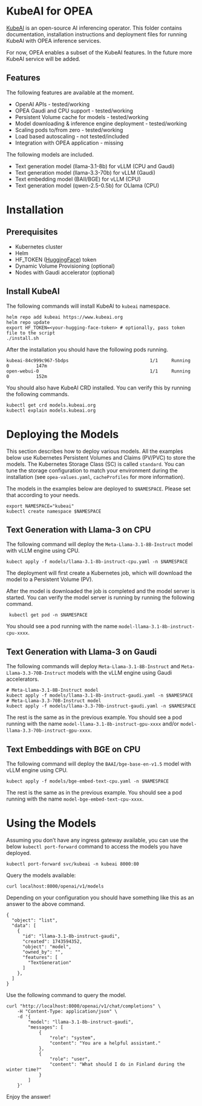 # KubeAI for OPEA

[KubeAI](https://www.kubeai.org) is an open-source AI inferencing operator. This folder contains documentation, installation instructions and deployment files for running KubeAI with OPEA inference services.

For now, OPEA enables a subset of the KubeAI features. In the future more KubeAI service will be added.

## Features

The following features are available at the moment.

- OpenAI APIs - tested/working
- OPEA Gaudi and CPU support - tested/working
- Persistent Volume cache for models - tested/working
- Model downloading & inference engine deployment - tested/working
- Scaling pods to/from zero - tested/working
- Load based autoscaling - not tested/included
- Integration with OPEA application - missing

The following models are included.

- Text generation model (llama-3.1-8b) for vLLM (CPU and Gaudi)
- Text generation model (llama-3.3-70b) for vLLM (Gaudi)
- Text embedding model (BAII/BGE) for vLLM (CPU)
- Text generation model (qwen-2.5-0.5b) for OLlama (CPU)

# Installation

## Prerequisites

- Kubernetes cluster
- Helm
- HF_TOKEN ([HuggingFace](https://huggingface.co/docs/hub/security-tokens)) token
- Dynamic Volume Provisioning (optional)
- Nodes with Gaudi accelerator (optional)

## Install KubeAI

The following commands will install KubeAI to `kubeai` namespace.

```
helm repo add kubeai https://www.kubeai.org
helm repo update
export HF_TOKEN=<your-hugging-face-token> # optionally, pass token file to the script
./install.sh
```

After the installation you should have the following pods running.

```
kubeai-84c999c967-5bdps                              1/1     Running   0          147m
open-webui-0                                         1/1     Running   0          152m
```

You should also have KubeAI CRD installed. You can verify this by running the following commands.

```
kubectl get crd models.kubeai.org
kubectl explain models.kubeai.org
```

# Deploying the Models

This section describes how to deploy various models. All the examples below use Kubernetes Persistent Volumes and Claims (PV/PVC) to store the models. The Kubernetes Storage Class (SC) is called `standard`. You can tune the storage configuration to match your environment during the installation (see `opea-values.yaml`, `cacheProfiles` for more information).

The models in the examples below are deployed to `$NAMESPACE`. Please set that according to your needs.

```
export NAMESPACE="kubeai"
kubectl create namespace $NAMESPACE
```

## Text Generation with Llama-3 on CPU

The following command will deploy the `Meta-Llama-3.1-8B-Instruct` model with vLLM engine using CPU.

```
kubect apply -f models/llama-3.1-8b-instruct-cpu.yaml -n $NAMESPACE
```

The deployment will first create a Kubernetes job, which will download the model to a Persistent Volume (PV).

After the model is downloaded the job is completed and the model server is started. You can verify the model server is running by running the following command.

```
 kubectl get pod -n $NAMESPACE
```

You should see a pod running with the name `model-llama-3.1-8b-instruct-cpu-xxxx`.

## Text Generation with Llama-3 on Gaudi

The following commands will deploy `Meta-Llama-3.1-8B-Instruct` and `Meta-Llama-3.3-70B-Instruct` models with the vLLM engine using Gaudi accelerators.

```
# Meta-Llama-3.1-8B-Instruct model
kubect apply -f models/llama-3.1-8b-instruct-gaudi.yaml -n $NAMESPACE
# Meta-Llama-3.3-70B-Instruct model
kubect apply -f models/llama-3.3-70b-instruct-gaudi.yaml -n $NAMESPACE
```

The rest is the same as in the previous example. You should see a pod running with the name `model-llama-3.1-8b-instruct-gpu-xxxx` and/or `model-llama-3.3-70b-instruct-gpu-xxxx`.

## Text Embeddings with BGE on CPU

The following command will deploy the `BAAI/bge-base-en-v1.5` model with vLLM engine using CPU.

```
kubect apply -f models/bge-embed-text-cpu.yaml -n $NAMESPACE
```

The rest is the same as in the previous example. You should see a pod running with the name `model-bge-embed-text-cpu-xxxx`.

# Using the Models

Assuming you don’t have any ingress gateway available, you can use the below `kubectl port-forward` command to access the models you have deployed.

```
kubectl port-forward svc/kubeai -n kubeai 8000:80
```

Query the models available:

```
curl localhost:8000/openai/v1/models
```

Depending on your configuration you should have something like this as an answer to the above command.

```
{
  "object": "list",
  "data": [
    {
      "id": "llama-3.1-8b-instruct-gaudi",
      "created": 1743594352,
      "object": "model",
      "owned_by": "",
      "features": [
        "TextGeneration"
      ]
    },
  ]
}
```

Use the following command to query the model.

```
curl "http://localhost:8000/openai/v1/chat/completions" \
    -H "Content-Type: application/json" \
    -d '{
        "model": "llama-3.1-8b-instruct-gaudi",
        "messages": [
            {
                "role": "system",
                "content": "You are a helpful assistant."
            },
            {
                "role": "user",
                "content": "What should I do in Finland during the winter time?"
            }
        ]
    }'

```

Enjoy the answer!
